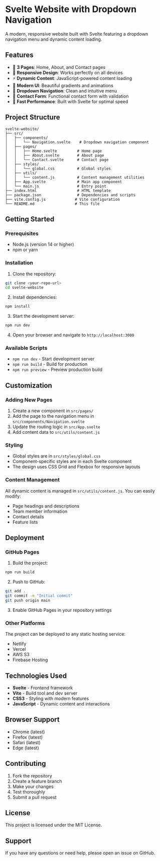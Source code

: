 # Svelte Website with Dropdown Navigation

A modern, responsive website built with Svelte featuring a dropdown navigation menu and dynamic content loading.

## Features

- 🎯 **3 Pages**: Home, About, and Contact pages
- 📱 **Responsive Design**: Works perfectly on all devices
- ⚡ **Dynamic Content**: JavaScript-powered content loading
- 🎨 **Modern UI**: Beautiful gradients and animations
- 🔽 **Dropdown Navigation**: Clean and intuitive menu
- 📝 **Contact Form**: Functional contact form with validation
- 🚀 **Fast Performance**: Built with Svelte for optimal speed

## Project Structure

```
svelte-website/
├── src/
│   ├── components/
│   │   └── Navigation.svelte    # Dropdown navigation component
│   ├── pages/
│   │   ├── Home.svelte         # Home page
│   │   ├── About.svelte        # About page
│   │   └── Contact.svelte      # Contact page
│   ├── styles/
│   │   └── global.css          # Global styles
│   ├── utils/
│   │   └── content.js          # Content management utilities
│   ├── App.svelte              # Main app component
│   └── main.js                 # Entry point
├── index.html                  # HTML template
├── package.json                # Dependencies and scripts
├── vite.config.js             # Vite configuration
└── README.md                  # This file
```

## Getting Started

### Prerequisites

- Node.js (version 14 or higher)
- npm or yarn

### Installation

1. Clone the repository:
```bash
git clone <your-repo-url>
cd svelte-website
```

2. Install dependencies:
```bash
npm install
```

3. Start the development server:
```bash
npm run dev
```

4. Open your browser and navigate to `http://localhost:3000`

### Available Scripts

- `npm run dev` - Start development server
- `npm run build` - Build for production
- `npm run preview` - Preview production build

## Customization

### Adding New Pages

1. Create a new component in `src/pages/`
2. Add the page to the navigation menu in `src/components/Navigation.svelte`
3. Update the routing logic in `src/App.svelte`
4. Add content data to `src/utils/content.js`

### Styling

- Global styles are in `src/styles/global.css`
- Component-specific styles are in each Svelte component
- The design uses CSS Grid and Flexbox for responsive layouts

### Content Management

All dynamic content is managed in `src/utils/content.js`. You can easily modify:
- Page headings and descriptions
- Team member information
- Contact details
- Feature lists

## Deployment

### GitHub Pages

1. Build the project:
```bash
npm run build
```

2. Push to GitHub:
```bash
git add .
git commit -m "Initial commit"
git push origin main
```

3. Enable GitHub Pages in your repository settings

### Other Platforms

The project can be deployed to any static hosting service:
- Netlify
- Vercel
- AWS S3
- Firebase Hosting

## Technologies Used

- **Svelte** - Frontend framework
- **Vite** - Build tool and dev server
- **CSS3** - Styling with modern features
- **JavaScript** - Dynamic content and interactions

## Browser Support

- Chrome (latest)
- Firefox (latest)
- Safari (latest)
- Edge (latest)

## Contributing

1. Fork the repository
2. Create a feature branch
3. Make your changes
4. Test thoroughly
5. Submit a pull request

## License

This project is licensed under the MIT License.

## Support

If you have any questions or need help, please open an issue on GitHub. 